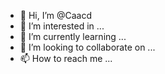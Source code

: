 - 👋 Hi, I’m @Caacd
- 👀 I’m interested in ...
- 🌱 I’m currently learning ...
- 💞️ I’m looking to collaborate on ...
- 📫 How to reach me ...

<!---
Caacd/Caacd is a ✨ special ✨ repository because its `README.md` (this file) appears on your GitHub profile.
You can click the Preview link to take a look at your changes.
--->
